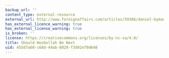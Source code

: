 ```yaml
---
backup_url: ''
content_type: external-resource
external_url: http://www.foreignaffairs.com/articles/59366/daniel-byman/should-hezbollah-be-next
has_external_licence_warning: true
has_external_license_warning: true
is_broken: ''
license: https://creativecommons.org/licenses/by-nc-sa/4.0/
title: Should Hezbollah Be Next
uid: 455d7a60-c68d-44ab-8029-f3d92e70d648
---
```

